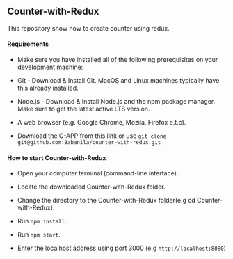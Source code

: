## Counter-with-Redux

This repository show how to create counter using redux.

#### Requirements

- Make sure you have installed all of the following prerequisites on your development machine:

- Git - Download & Install Git. MacOS and Linux machines typically have this already installed.

- Node.js - Download & Install Node.js and the npm package manager. Make sure to get the latest active LTS version.

- A web browser (e.g. Google Chrome, Mozila, Firefox e.t.c).

- Download the C-APP from this link or use `git clone git@github.com:Babanila/counter-with-redux.git`

#### How to start Counter-with-Redux

- Open your computer terminal (command-line interface).

- Locate the downloaded Counter-with-Redux folder.

- Change the directory to the Counter-with-Redux folder(e.g cd Counter-with-Redux).

- Run `npm install`.

- Run `npm start`.

- Enter the localhost address using port 3000 (e.g `http://localhost:8080`)
